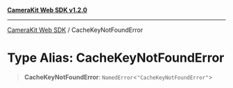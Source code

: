 [**CameraKit Web SDK v1.2.0**](../README.md)

***

[CameraKit Web SDK](../globals.md) / CacheKeyNotFoundError

# Type Alias: CacheKeyNotFoundError

> **CacheKeyNotFoundError**: `NamedError`\<`"CacheKeyNotFoundError"`\>
